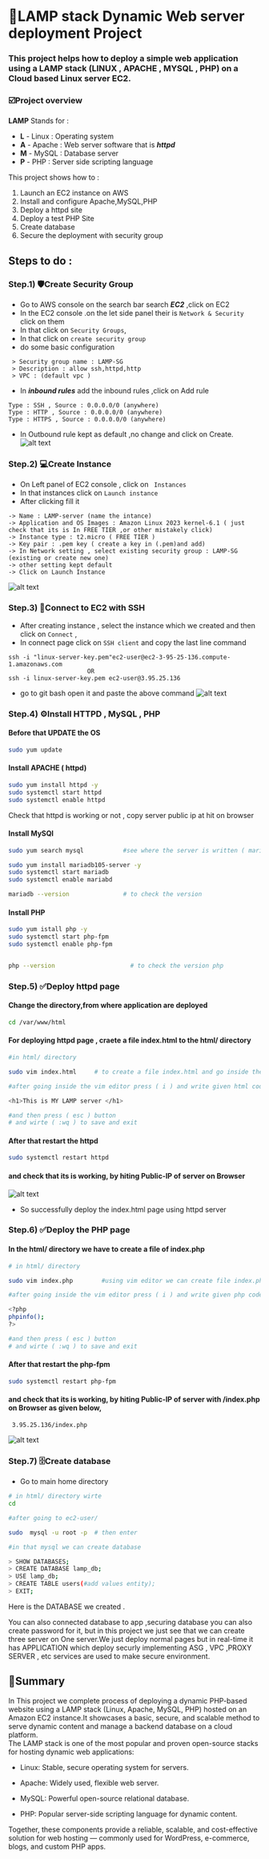 # 📌LAMP stack Dynamic Web server deployment Project
### This project helps how to deploy a simple web application using a **LAMP stack** (LINUX , APACHE , MYSQL , PHP) on a Cloud based Linux server **EC2**.
### ☑️Project overview
**LAMP**  Stands for :
- **L** - Linux : Operating system 
- **A** - Apache : Web server software that is ***httpd***
- **M** - MySQL : Database server 
- **P** - PHP : Server side scripting language

This project shows how to :
1. Launch an EC2 instance on AWS
2. Install and configure Apache,MySQL,PHP
3. Deploy a httpd site
4. Deploy a test  PHP  Site
5. Create database
6. Secure the deployment with security group
## Steps to do :
### Step.1) 🛡️Create Security Group
- Go to AWS console on the search bar search ***EC2*** ,click on EC2
- In the EC2 console .on the let side panel their is `Network & Security` click on them
- In that click on `Security Groups`, 
- In that click on `create security group`
- do some basic configuration
```
 > Security group name : LAMP-SG 
 > Description : allow ssh,httpd,http
 > VPC : (default vpc )
```
- In ***inbound rules*** add the inbound rules ,click on Add rule
```
Type : SSH , Source : 0.0.0.0/0 (anywhere)
Type : HTTP , Source : 0.0.0.0/0 (anywhere)
Type : HTTPS , Source : 0.0.0.0/0 (anywhere)
```
- In Outbound rule kept as default ,no change and click on Create.
![alt text](<Screenshot 2025-07-07 002532.png>)

### Step.2) 💻Create Instance
- On Left panel of EC2 console , click on ` Instances` 
- In that instances click on `Launch instance`
- After clicking fill it
```
-> Name : LAMP-server (name the intance)
-> Application and OS Images : Amazon Linux 2023 kernel-6.1 ( just check that its is In FREE TIER ,or other mistakely click)
-> Instance type : t2.micro ( FREE TIER )
-> Key pair : .pem key ( create a key in (.pem)and add)
-> In Network setting , select existing security group : LAMP-SG (existing or create new one)
-> other setting kept default
-> Click on Launch Instance
```
![alt text](<Screenshot 2025-07-06 225545.png>)

### Step.3) 🔗Connect to EC2 with SSH
- After creating instance , select the instance which we created and then click on `Connect` ,
- In connect page click on `SSH client` and copy the last line command
 ```
ssh -i "linux-server-key.pem"ec2-user@ec2-3-95-25-136.compute-1.amazonaws.com
                       OR
ssh -i linux-server-key.pem ec2-user@3.95.25.136 
```
- go to git bash open it and paste the above command
![alt text](<Screenshot 2025-07-06 233531.png>)
### Step.4) ⚙️Install HTTPD , MySQL , PHP
#### Before that UPDATE the OS
```bash
sudo yum update
```
#### Install APACHE ( httpd)
```bash
sudo yum install httpd -y
sudo systemctl start httpd
sudo systemctl enable httpd
```
Check that httpd is working or not , copy server public ip at hit on browser

#### Install MySQl
```bash
sudo yum search mysql           #see where the server is written ( mariadb105-server)

sudo yum install mariadb105-server -y
sudo systemctl start mariadb
sudo systemctl enable mariabd

mariadb --version               # to check the version
```
#### Install PHP
```bash
sudo yum istall php -y
sudo systemctl start php-fpm
sudo systemctl enable php-fpm


php --version                     # to check the version php
```
### Step.5) ✅Deploy httpd page 
#### Change the directory,from where application are deployed
``` bash
cd /var/www/html
```
#### For deploying httpd page , craete a file index.html to the **html/** directory
```bash
#in html/ directory

sudo vim index.html     # to create a file index.html and go inside the file,to write code inside the index.html using vim editor
```
```bash
#after going inside the vim editor press ( i ) and write given html code,

<h1>This is MY LAMP server </h1>

#and then press ( esc ) button
# and wirte ( :wq ) to save and exit
```
#### After that restart the httpd
```bash
sudo systemctl restart httpd 
```
#### and check that its is working, by hiting Public-IP of server on Browser
![alt text](<Screenshot 2025-07-07 001805.png>)
- So successfully deploy the index.html page using httpd server
### Step.6) ✅Deploy the PHP page
#### In the **html/** directory we have to create a file of index.php 
```bash
# in html/ directory

sudo vim index.php        #using vim editor we can create file index.php and add php code inside the file
```
```bash
#after going inside the vim editor press ( i ) and write given php code,

<?php
phpinfo();
?>

#and then press ( esc ) button
# and wirte ( :wq ) to save and exit
```
#### After that restart the php-fpm
```bash
sudo systemctl restart php-fpm
```
#### and check that its is working, by hiting Public-IP of server with /index.php on Browser as given below,
```
 3.95.25.136/index.php 
```
![alt text](<Screenshot 2025-07-07 001744.png>)
### Step.7) 🗄️Create database
- Go to main home directory
```bash
# in html/ directory wirte
cd

#after going to ec2-user/

sudo  mysql -u root -p  # then enter

#in that mysql we can create database 

> SHOW DATABASES;
> CREATE DATABASE lamp_db;
> USE lamp_db;
> CREATE TABLE users(#add values entity);
> EXIT;
```
Here is the DATABASE we created .<br>

You can also connected database to app ,securing database you can also create password for it, but in this project we just see that we can create three server on One server.We just deploy normal pages but in real-time it has APPLICATION which deploy securly implementing ASG , VPC ,PROXY SERVER , etc services are used to make secure environment.
## 📄Summary
In This project we  complete process of deploying a dynamic PHP-based website using a LAMP stack (Linux, Apache, MySQL, PHP) hosted on an Amazon EC2 instance.It showcases a basic, secure, and scalable method to serve dynamic content and manage a backend database on a cloud platform.<br>
The LAMP stack is one of the most popular and proven open-source stacks for hosting dynamic web applications:
- Linux: Stable, secure operating system for servers.

- Apache: Widely used, flexible web server.

- MySQL: Powerful open-source relational database.

- PHP: Popular server-side scripting language for dynamic content.

Together, these components provide a reliable, scalable, and cost-effective solution for web hosting — commonly used for WordPress, e-commerce, blogs, and custom PHP apps.